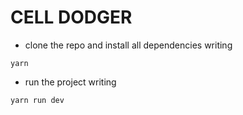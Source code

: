 # CELL DODGER

- clone the repo and install all dependencies writing

```
yarn
```

- run the project writing

```
yarn run dev
```
